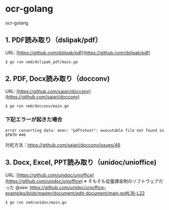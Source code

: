 # ocr-golang
ocr-golang

## 1. PDF読み取り（dslipak/pdf）
URL: [https://github.com/dslipak/pdf](https://github.com/dslipak/pdf)

```shell
$ go run cmd/dslipak_pdf/main.go 
```


## 2. PDF, Docx読み取り（docconv)
URL: [https://github.com/sajari/docconv](https://github.com/sajari/docconv)

```shell
$ go run cmd/docconv/main.go 
```

### 下記エラーが起きた場合
```
error converting data: exec: "pdftotext": executable file not found in $PATH #46
```

対処方法：https://github.com/sajari/docconv/issues/46


## 3. Docx, Excel, PPT読み取り（unidoc/unioffice)
URL: [https://github.com/unidoc/unioffice](https://github.com/unidoc/unioffice)
※ そもそも従量課金制のソフトウェアだった
@see: https://github.com/unidoc/unioffice-examples/blob/master/document/edit-document/main.go#L16-L22

```shell
$ go run cmd/unidoc/main.go 
```
